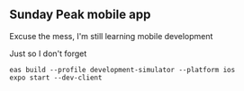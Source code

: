 ## Sunday Peak mobile app

Excuse the mess, I'm still learning mobile development

Just so I don't forget

```shell
eas build --profile development-simulator --platform ios
expo start --dev-client
```
